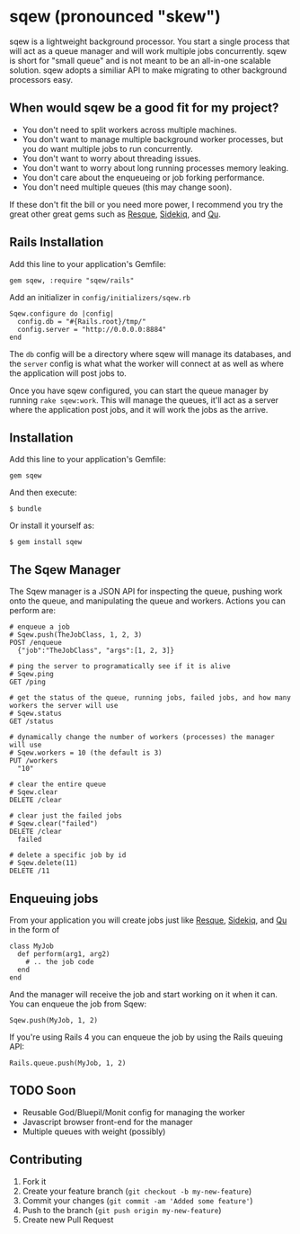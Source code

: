# sqew (pronounced "skew")

sqew is a lightweight background processor. You start a single process that will act as a queue manager and will work multiple jobs concurrently. sqew is short for "small queue" and is not meant to be an all-in-one scalable solution. sqew adopts a similiar API to make migrating to other background processors easy.

## When would sqew be a good fit for my project?

* You don't need to split workers across multiple machines.
* You don't want to manage multiple background worker processes, but you do want multiple jobs to run concurrently.
* You don't want to worry about threading issues.
* You don't want to worry about long running processes memory leaking.
* You don't care about the enqueueing or job forking performance.
* You don't need multiple queues (this may change soon).

If these don't fit the bill or you need more power, I recommend you try the great other great gems such as [Resque](https://github.com/defunkt/resque), [Sidekiq](https://github.com/mperham/sidekiq), and [Qu](https://github.com/bkeepers/qu).

## Rails Installation

Add this line to your application's Gemfile:

    gem sqew, :require "sqew/rails"

Add an initializer in `config/initializers/sqew.rb`

    Sqew.configure do |config|
      config.db = "#{Rails.root}/tmp/"
      config.server = "http://0.0.0.0:8884"
    end

The `db` config will be a directory where sqew will manage its databases, and the `server` config is what what the worker will connect at as well as where the application will post jobs to.

Once you have sqew configured, you can start the queue manager by running `rake sqew:work`. This will manage the queues, it'll act as a server where the application post jobs, and it will work the jobs as the arrive.

## Installation

Add this line to your application's Gemfile:

    gem sqew

And then execute:

    $ bundle

Or install it yourself as:

    $ gem install sqew
    
## The Sqew Manager

The Sqew manager is a JSON API for inspecting the queue, pushing work onto the queue, and manipulating the queue and workers. Actions you can perform are:

    # enqueue a job
    # Sqew.push(TheJobClass, 1, 2, 3)
    POST /enqueue
      {"job":"TheJobClass", "args":[1, 2, 3]}
    
    # ping the server to programatically see if it is alive
    # Sqew.ping
    GET /ping
    
    # get the status of the queue, running jobs, failed jobs, and how many workers the server will use
    # Sqew.status
    GET /status
    
    # dynamically change the number of workers (processes) the manager will use
    # Sqew.workers = 10 (the default is 3)
    PUT /workers
      "10"
    
    # clear the entire queue
    # Sqew.clear
    DELETE /clear
    
    # clear just the failed jobs
    # Sqew.clear("failed")
    DELETE /clear
      failed
    
    # delete a specific job by id
    # Sqew.delete(11)
    DELETE /11
  
## Enqueuing jobs

From your application you will create jobs just like [Resque](https://github.com/defunkt/resque), [Sidekiq](https://github.com/mperham/sidekiq), and [Qu](https://github.com/bkeepers/qu) in the form of

    class MyJob
      def perform(arg1, arg2)
        # .. the job code
      end
    end

And the manager will receive the job and start working on it when it can. You can enqueue the job from Sqew:

    Sqew.push(MyJob, 1, 2)
    
If you're using Rails 4 you can enqueue the job by using the Rails queuing API:

    Rails.queue.push(MyJob, 1, 2)


## TODO Soon

* Reusable God/Bluepil/Monit config for managing the worker
* Javascript browser front-end for the manager
* Multiple queues with weight (possibly)

## Contributing

1. Fork it
2. Create your feature branch (`git checkout -b my-new-feature`)
3. Commit your changes (`git commit -am 'Added some feature'`)
4. Push to the branch (`git push origin my-new-feature`)
5. Create new Pull Request
